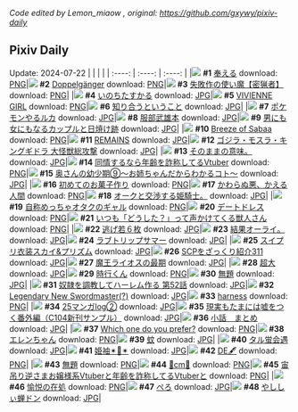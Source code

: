 *Code edited by Lemon_miaow , original: https://github.com/gxywy/pixiv-daily*
## Pixiv Daily 
Update: 2024-07-22
|      |      |      |
| :----: | :----: | :----: |
|![](https://pximg.lemonmiaow.xyz/c/240x480/img-master/img/2024/07/21/01/53/54/120712699_p0_master1200.jpg) **#1** [奉える](https://www.pixiv.net/artworks/120712699) download: [PNG](https://pximg.lemonmiaow.xyz/img-original/img/2024/07/21/01/53/54/120712699_p0.png)|![](https://pximg.lemonmiaow.xyz/c/240x480/img-master/img/2024/07/20/00/56/03/120680672_p0_master1200.jpg) **#2** [Doppelgänger](https://www.pixiv.net/artworks/120680672) download: [PNG](https://pximg.lemonmiaow.xyz/img-original/img/2024/07/20/00/56/03/120680672_p0.png)|![](https://pximg.lemonmiaow.xyz/c/240x480/img-master/img/2024/07/20/10/52/20/120688999_p0_master1200.jpg) **#3** [失敗作の使い魔【密猟者】](https://www.pixiv.net/artworks/120688999) download: [PNG](https://pximg.lemonmiaow.xyz/img-original/img/2024/07/20/10/52/20/120688999_p0.png)|
|![](https://pximg.lemonmiaow.xyz/c/240x480/img-master/img/2024/07/20/00/00/30/120678617_p0_master1200.jpg) **#4** [いのちたすかる](https://www.pixiv.net/artworks/120678617) download: [JPG](https://pximg.lemonmiaow.xyz/img-original/img/2024/07/20/00/00/30/120678617_p0.jpg)|![](https://pximg.lemonmiaow.xyz/c/240x480/img-master/img/2024/07/21/00/07/30/120709771_p0_master1200.jpg) **#5** [VIVIENNE GIRL](https://www.pixiv.net/artworks/120709771) download: [PNG](https://pximg.lemonmiaow.xyz/img-original/img/2024/07/21/00/07/30/120709771_p0.png)|![](https://pximg.lemonmiaow.xyz/c/240x480/img-master/img/2024/07/20/19/44/29/120700490_p0_master1200.jpg) **#6** [知り合うということ](https://www.pixiv.net/artworks/120700490) download: [JPG](https://pximg.lemonmiaow.xyz/img-original/img/2024/07/20/19/44/29/120700490_p0.jpg)|
|![](https://pximg.lemonmiaow.xyz/c/240x480/img-master/img/2024/07/21/00/09/53/120709888_p0_master1200.jpg) **#7** [ポケモンやるルカ](https://www.pixiv.net/artworks/120709888) download: [JPG](https://pximg.lemonmiaow.xyz/img-original/img/2024/07/21/00/09/53/120709888_p0.jpg)|![](https://pximg.lemonmiaow.xyz/c/240x480/img-master/img/2024/07/20/00/01/04/120678737_p0_master1200.jpg) **#8** [服部武雄本](https://www.pixiv.net/artworks/120678737) download: [JPG](https://pximg.lemonmiaow.xyz/img-original/img/2024/07/20/00/01/04/120678737_p0.jpg)|![](https://pximg.lemonmiaow.xyz/c/240x480/img-master/img/2024/07/21/00/00/58/120709350_p0_master1200.jpg) **#9** [男にも女にもなるカップルと日焼け跡](https://www.pixiv.net/artworks/120709350) download: [JPG](https://pximg.lemonmiaow.xyz/img-original/img/2024/07/21/00/00/58/120709350_p0.jpg)|
|![](https://pximg.lemonmiaow.xyz/c/240x480/img-master/img/2024/07/21/01/03/48/120711595_p0_master1200.jpg) **#10** [Breeze of Sabaa](https://www.pixiv.net/artworks/120711595) download: [PNG](https://pximg.lemonmiaow.xyz/img-original/img/2024/07/21/01/03/48/120711595_p0.png)|![](https://pximg.lemonmiaow.xyz/c/240x480/img-master/img/2024/07/21/00/02/04/120709479_p0_master1200.jpg) **#11** [REMAINS](https://www.pixiv.net/artworks/120709479) download: [JPG](https://pximg.lemonmiaow.xyz/img-original/img/2024/07/21/00/02/04/120709479_p0.jpg)|![](https://pximg.lemonmiaow.xyz/c/240x480/img-master/img/2024/07/21/00/00/41/120709288_p0_master1200.jpg) **#12** [ゴジラ・モスラ・キングギドラ 大怪獣総攻撃](https://www.pixiv.net/artworks/120709288) download: [JPG](https://pximg.lemonmiaow.xyz/img-original/img/2024/07/21/00/00/41/120709288_p0.jpg)|
|![](https://pximg.lemonmiaow.xyz/c/240x480/img-master/img/2024/07/20/20/12/10/120701300_p0_master1200.jpg) **#13** [そのままの意味。](https://www.pixiv.net/artworks/120701300) download: [JPG](https://pximg.lemonmiaow.xyz/img-original/img/2024/07/20/20/12/10/120701300_p0.jpg)|![](https://pximg.lemonmiaow.xyz/c/240x480/img-master/img/2024/07/20/20/56/52/120702768_p0_master1200.jpg) **#14** [同情するなら年齢を詐称してるVtuber](https://www.pixiv.net/artworks/120702768) download: [PNG](https://pximg.lemonmiaow.xyz/img-original/img/2024/07/20/20/56/52/120702768_p0.png)|![](https://pximg.lemonmiaow.xyz/c/240x480/img-master/img/2024/07/21/00/08/41/120709836_p0_master1200.jpg) **#15** [奥さんの幼少期⑨～お姉ちゃんだからわかるコト～](https://www.pixiv.net/artworks/120709836) download: [JPG](https://pximg.lemonmiaow.xyz/img-original/img/2024/07/21/00/08/41/120709836_p0.jpg)|
|![](https://pximg.lemonmiaow.xyz/c/240x480/img-master/img/2024/07/21/18/38/23/120731800_p0_master1200.jpg) **#16** [初めてのお菓子作り](https://www.pixiv.net/artworks/120731800) download: [PNG](https://pximg.lemonmiaow.xyz/img-original/img/2024/07/21/18/38/23/120731800_p0.png)|![](https://pximg.lemonmiaow.xyz/c/240x480/img-master/img/2024/07/21/07/21/08/120716983_p0_master1200.jpg) **#17** [かわらぬ悪、かえる人間](https://www.pixiv.net/artworks/120716983) download: [PNG](https://pximg.lemonmiaow.xyz/img-original/img/2024/07/21/07/21/08/120716983_p0.png)|![](https://pximg.lemonmiaow.xyz/c/240x480/img-master/img/2024/07/20/00/42/20/120680287_p0_master1200.jpg) **#18** [オークと交渉する姫騎士。](https://www.pixiv.net/artworks/120680287) download: [JPG](https://pximg.lemonmiaow.xyz/img-original/img/2024/07/20/00/42/20/120680287_p0.jpg)|
|![](https://pximg.lemonmiaow.xyz/c/240x480/img-master/img/2024/07/21/14/18/11/120699801_p0_master1200.jpg) **#19** [自称めっちゃオタクのギャル](https://www.pixiv.net/artworks/120699801) download: [PNG](https://pximg.lemonmiaow.xyz/img-original/img/2024/07/21/14/18/11/120699801_p0.png)|![](https://pximg.lemonmiaow.xyz/c/240x480/img-master/img/2024/07/20/15/04/58/120693925_p0_master1200.jpg) **#20** [デートドレス](https://www.pixiv.net/artworks/120693925) download: [PNG](https://pximg.lemonmiaow.xyz/img-original/img/2024/07/20/15/04/58/120693925_p0.png)|![](https://pximg.lemonmiaow.xyz/c/240x480/img-master/img/2024/07/20/17/25/45/120696887_p0_master1200.jpg) **#21** [いつも「どうした？」って声かけてくる獣人さん](https://www.pixiv.net/artworks/120696887) download: [PNG](https://pximg.lemonmiaow.xyz/img-original/img/2024/07/20/17/25/45/120696887_p0.png)|
|![](https://pximg.lemonmiaow.xyz/c/240x480/img-master/img/2024/07/20/20/05/42/120701195_p0_master1200.jpg) **#22** [逃げ若６枚](https://www.pixiv.net/artworks/120701195) download: [JPG](https://pximg.lemonmiaow.xyz/img-original/img/2024/07/20/20/05/42/120701195_p0.jpg)|![](https://pximg.lemonmiaow.xyz/c/240x480/img-master/img/2024/07/20/15/18/22/120694176_p0_master1200.jpg) **#23** [結果オーライ。](https://www.pixiv.net/artworks/120694176) download: [JPG](https://pximg.lemonmiaow.xyz/img-original/img/2024/07/20/15/18/22/120694176_p0.jpg)|![](https://pximg.lemonmiaow.xyz/c/240x480/img-master/img/2024/07/20/21/27/46/120703922_p0_master1200.jpg) **#24** [ラブトリップサマー](https://www.pixiv.net/artworks/120703922) download: [JPG](https://pximg.lemonmiaow.xyz/img-original/img/2024/07/20/21/27/46/120703922_p0.jpg)|
|![](https://pximg.lemonmiaow.xyz/c/240x480/img-master/img/2024/07/20/14/54/04/120693040_p0_master1200.jpg) **#25** [スイプリ衣装スカイ&プリズム](https://www.pixiv.net/artworks/120693040) download: [JPG](https://pximg.lemonmiaow.xyz/img-original/img/2024/07/20/14/54/04/120693040_p0.jpg)|![](https://pximg.lemonmiaow.xyz/c/240x480/img-master/img/2024/07/20/21/00/32/120702967_p0_master1200.jpg) **#26** [SCPをざっくり紹介311](https://www.pixiv.net/artworks/120702967) download: [JPG](https://pximg.lemonmiaow.xyz/img-original/img/2024/07/20/21/00/32/120702967_p0.jpg)|![](https://pximg.lemonmiaow.xyz/c/240x480/img-master/img/2024/07/20/00/14/31/120679422_p0_master1200.jpg) **#27** [魔王ライオスの最期](https://www.pixiv.net/artworks/120679422) download: [JPG](https://pximg.lemonmiaow.xyz/img-original/img/2024/07/20/00/14/31/120679422_p0.jpg)|
|![](https://pximg.lemonmiaow.xyz/c/240x480/img-master/img/2024/07/20/11/56/48/120690150_p0_master1200.jpg) **#28** [超大](https://www.pixiv.net/artworks/120690150) download: [JPG](https://pximg.lemonmiaow.xyz/img-original/img/2024/07/20/11/56/48/120690150_p0.jpg)|![](https://pximg.lemonmiaow.xyz/c/240x480/img-master/img/2024/07/20/02/24/39/120682441_p0_master1200.jpg) **#29** [時行くん](https://www.pixiv.net/artworks/120682441) download: [PNG](https://pximg.lemonmiaow.xyz/img-original/img/2024/07/20/02/24/39/120682441_p0.png)|![](https://pximg.lemonmiaow.xyz/c/240x480/img-master/img/2024/07/20/02/43/51/120682712_p0_master1200.jpg) **#30** [無題](https://www.pixiv.net/artworks/120682712) download: [JPG](https://pximg.lemonmiaow.xyz/img-original/img/2024/07/20/02/43/51/120682712_p0.jpg)|
|![](https://pximg.lemonmiaow.xyz/c/240x480/img-master/img/2024/07/20/00/02/48/120678915_p0_master1200.jpg) **#31** [奴隷を調教してハーレム作る 第52話](https://www.pixiv.net/artworks/120678915) download: [JPG](https://pximg.lemonmiaow.xyz/img-original/img/2024/07/20/00/02/48/120678915_p0.jpg)|![](https://pximg.lemonmiaow.xyz/c/240x480/img-master/img/2024/07/20/00/00/40/120678668_p0_master1200.jpg) **#32** [Legendary New Swordmaster(?)](https://www.pixiv.net/artworks/120678668) download: [JPG](https://pximg.lemonmiaow.xyz/img-original/img/2024/07/20/00/00/40/120678668_p0.jpg)|![](https://pximg.lemonmiaow.xyz/c/240x480/img-master/img/2024/07/21/02/03/16/120712904_p0_master1200.jpg) **#33** [harness](https://www.pixiv.net/artworks/120712904) download: [PNG](https://pximg.lemonmiaow.xyz/img-original/img/2024/07/21/02/03/16/120712904_p0.png)|
|![](https://pximg.lemonmiaow.xyz/c/240x480/img-master/img/2024/07/20/00/00/14/120678535_p0_master1200.jpg) **#34** [25マンガlog②](https://www.pixiv.net/artworks/120678535) download: [JPG](https://pximg.lemonmiaow.xyz/img-original/img/2024/07/20/00/00/14/120678535_p0.jpg)|![](https://pximg.lemonmiaow.xyz/c/240x480/img-master/img/2024/07/21/18/00/06/120730597_p0_master1200.jpg) **#35** [現実もたまには嘘をつく番外編（C104新刊サンプル）](https://www.pixiv.net/artworks/120730597) download: [JPG](https://pximg.lemonmiaow.xyz/img-original/img/2024/07/21/18/00/06/120730597_p0.jpg)|![](https://pximg.lemonmiaow.xyz/c/240x480/img-master/img/2024/07/21/20/59/31/120737257_p0_master1200.jpg) **#36** [小話＿まとめ](https://www.pixiv.net/artworks/120737257) download: [JPG](https://pximg.lemonmiaow.xyz/img-original/img/2024/07/21/20/59/31/120737257_p0.jpg)|
|![](https://pximg.lemonmiaow.xyz/c/240x480/img-master/img/2024/07/20/18/28/22/120698511_p0_master1200.jpg) **#37** [Which one do you prefer?](https://www.pixiv.net/artworks/120698511) download: [PNG](https://pximg.lemonmiaow.xyz/img-original/img/2024/07/20/18/28/22/120698511_p0.png)|![](https://pximg.lemonmiaow.xyz/c/240x480/img-master/img/2024/07/20/00/55/20/120680648_p0_master1200.jpg) **#38** [エレンちゃん](https://www.pixiv.net/artworks/120680648) download: [PNG](https://pximg.lemonmiaow.xyz/img-original/img/2024/07/20/00/55/20/120680648_p0.png)|![](https://pximg.lemonmiaow.xyz/c/240x480/img-master/img/2024/07/21/21/49/42/120741253_p0_master1200.jpg) **#39** [蚊](https://www.pixiv.net/artworks/120741253) download: [JPG](https://pximg.lemonmiaow.xyz/img-original/img/2024/07/21/21/49/42/120741253_p0.jpg)|
|![](https://pximg.lemonmiaow.xyz/c/240x480/img-master/img/2024/07/20/23/50/58/120708816_p0_master1200.jpg) **#40** [タル蛍会遇](https://www.pixiv.net/artworks/120708816) download: [JPG](https://pximg.lemonmiaow.xyz/img-original/img/2024/07/20/23/50/58/120708816_p0.jpg)|![](https://pximg.lemonmiaow.xyz/c/240x480/img-master/img/2024/07/21/00/08/38/120709835_p0_master1200.jpg) **#41** [姫袖✴︎💠✴︎](https://www.pixiv.net/artworks/120709835) download: [JPG](https://pximg.lemonmiaow.xyz/img-original/img/2024/07/21/00/08/38/120709835_p0.jpg)|![](https://pximg.lemonmiaow.xyz/c/240x480/img-master/img/2024/07/20/23/44/51/120708632_p0_master1200.jpg) **#42** [DE🖋](https://www.pixiv.net/artworks/120708632) download: [PNG](https://pximg.lemonmiaow.xyz/img-original/img/2024/07/20/23/44/51/120708632_p0.png)|
|![](https://pximg.lemonmiaow.xyz/c/240x480/img-master/img/2024/07/21/09/40/00/120719040_p0_master1200.jpg) **#43** [無題](https://www.pixiv.net/artworks/120719040) download: [PNG](https://pximg.lemonmiaow.xyz/img-original/img/2024/07/21/09/40/00/120719040_p0.png)|![](https://pximg.lemonmiaow.xyz/c/240x480/img-master/img/2024/07/20/20/52/11/120702624_p0_master1200.jpg) **#44** [🪷cm🪷](https://www.pixiv.net/artworks/120702624) download: [PNG](https://pximg.lemonmiaow.xyz/img-original/img/2024/07/20/20/52/11/120702624_p0.png)|![](https://pximg.lemonmiaow.xyz/c/240x480/img-master/img/2024/07/21/21/12/10/120737968_p0_master1200.jpg) **#45** [宙吊り逆さまお嬢様系Vtuberと年齢を詐称してるVtuberと](https://www.pixiv.net/artworks/120737968) download: [PNG](https://pximg.lemonmiaow.xyz/img-original/img/2024/07/21/21/12/10/120737968_p0.png)|
|![](https://pximg.lemonmiaow.xyz/c/240x480/img-master/img/2024/07/20/00/42/24/120680289_p0_master1200.jpg) **#46** [愉悦の在処](https://www.pixiv.net/artworks/120680289) download: [PNG](https://pximg.lemonmiaow.xyz/img-original/img/2024/07/20/00/42/24/120680289_p0.png)|![](https://pximg.lemonmiaow.xyz/c/240x480/img-master/img/2024/07/20/18/39/17/120698796_p0_master1200.jpg) **#47** [ぺろ](https://www.pixiv.net/artworks/120698796) download: [JPG](https://pximg.lemonmiaow.xyz/img-original/img/2024/07/20/18/39/17/120698796_p0.jpg)|![](https://pximg.lemonmiaow.xyz/c/240x480/img-master/img/2024/07/21/18/02/37/120730826_p0_master1200.jpg) **#48** [やししぃ蝉ドン](https://www.pixiv.net/artworks/120730826) download: [JPG](https://pximg.lemonmiaow.xyz/img-original/img/2024/07/21/18/02/37/120730826_p0.jpg)|
